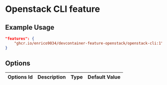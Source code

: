 
# Openstack CLI feature

## Example Usage

```json
"features": {
    "ghcr.io/enrico9034/devcontainer-feature-openstack/openstack-cli:1": {}
}
```

## Options

| Options Id | Description | Type | Default Value |
|-----|-----|-----|-----|
